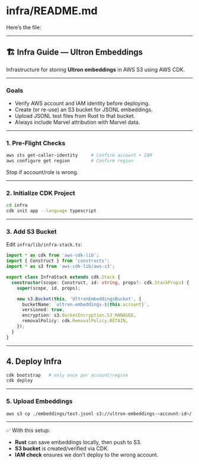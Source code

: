 # infra/README.md

Here’s the file:

---

## 🏗️ Infra Guide — Ultron Embeddings

Infrastructure for storing **Ultron embeddings** in AWS S3 using AWS CDK.

---

### Goals

* Verify AWS account and IAM identity before deploying.
* Create (or re-use) an S3 bucket for JSONL embeddings.
* Upload JSONL test files from Rust to that bucket.
* Always include Marvel attribution with Marvel data.

---

### 1. Pre-Flight Checks

```bash
aws sts get-caller-identity     # Confirm account + IAM
aws configure get region        # Confirm region
```

Stop if account/role is wrong.

---

### 2. Initialize CDK Project

```bash
cd infra
cdk init app --language typescript
```

---

### 3. Add S3 Bucket

Edit `infra/lib/infra-stack.ts`:

```ts
import * as cdk from 'aws-cdk-lib';
import { Construct } from 'constructs';
import * as s3 from 'aws-cdk-lib/aws-s3';

export class InfraStack extends cdk.Stack {
  constructor(scope: Construct, id: string, props?: cdk.StackProps) {
    super(scope, id, props);

    new s3.Bucket(this, 'UltronEmbeddingsBucket', {
      bucketName: `ultron-embeddings-${this.account}`,
      versioned: true,
      encryption: s3.BucketEncryption.S3_MANAGED,
      removalPolicy: cdk.RemovalPolicy.RETAIN,
    });
  }
}
```

---

## 4. Deploy Infra

```bash
cdk bootstrap   # only once per account/region
cdk deploy
```

---

### 5. Upload Embeddings

```bash
aws s3 cp ./embeddings/test.jsonl s3://ultron-embeddings-<account-id>/ --region <region>
```

---

✅ With this setup:

* **Rust** can save embeddings locally, then push to S3.
* **S3 bucket** is created/verified via CDK.
* **IAM check** ensures we don’t deploy to the wrong account.
